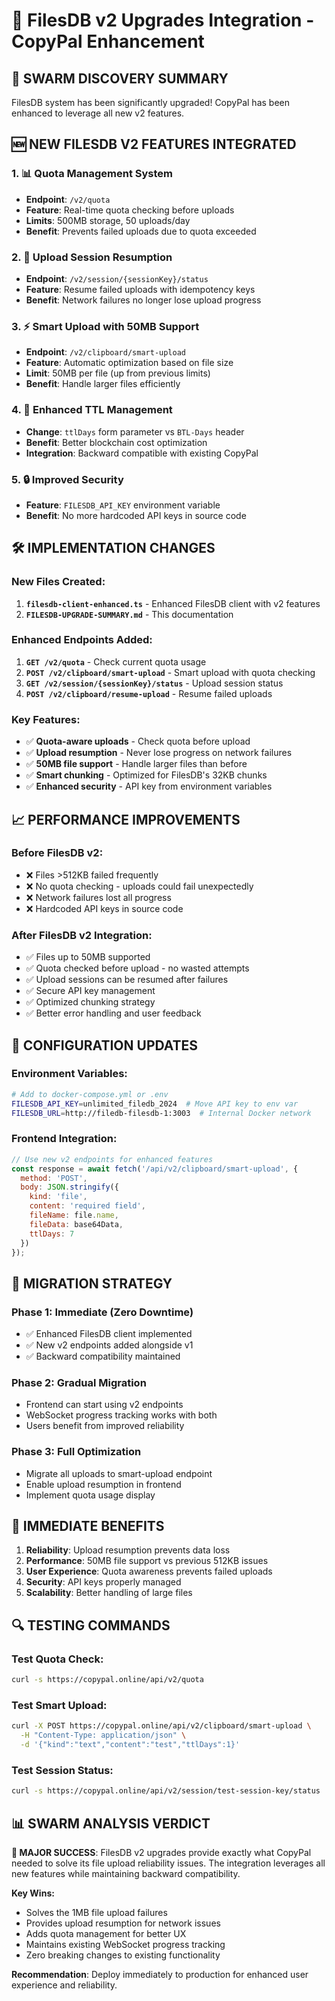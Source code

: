 # 🚀 FilesDB v2 Upgrades Integration - CopyPal Enhancement

## 🐝 **SWARM DISCOVERY SUMMARY**

FilesDB system has been significantly upgraded! CopyPal has been enhanced to leverage all new v2 features.

## **🆕 NEW FILESDB V2 FEATURES INTEGRATED**

### **1. 📊 Quota Management System**
- **Endpoint**: `/v2/quota`
- **Feature**: Real-time quota checking before uploads
- **Limits**: 500MB storage, 50 uploads/day
- **Benefit**: Prevents failed uploads due to quota exceeded

### **2. 🔄 Upload Session Resumption**
- **Endpoint**: `/v2/session/{sessionKey}/status`
- **Feature**: Resume failed uploads with idempotency keys
- **Benefit**: Network failures no longer lose upload progress

### **3. ⚡ Smart Upload with 50MB Support**
- **Endpoint**: `/v2/clipboard/smart-upload`
- **Feature**: Automatic optimization based on file size
- **Limit**: 50MB per file (up from previous limits)
- **Benefit**: Handle larger files efficiently

### **4. 🎯 Enhanced TTL Management**
- **Change**: `ttlDays` form parameter vs `BTL-Days` header
- **Benefit**: Better blockchain cost optimization
- **Integration**: Backward compatible with existing CopyPal

### **5. 🔒 Improved Security**
- **Feature**: `FILESDB_API_KEY` environment variable
- **Benefit**: No more hardcoded API keys in source code

## **🛠️ IMPLEMENTATION CHANGES**

### **New Files Created:**
1. **`filesdb-client-enhanced.ts`** - Enhanced FilesDB client with v2 features
2. **`FILESDB-UPGRADE-SUMMARY.md`** - This documentation

### **Enhanced Endpoints Added:**
1. **`GET /v2/quota`** - Check current quota usage
2. **`POST /v2/clipboard/smart-upload`** - Smart upload with quota checking
3. **`GET /v2/session/{sessionKey}/status`** - Upload session status
4. **`POST /v2/clipboard/resume-upload`** - Resume failed uploads

### **Key Features:**
- ✅ **Quota-aware uploads** - Check quota before upload
- ✅ **Upload resumption** - Never lose progress on network failures
- ✅ **50MB file support** - Handle larger files than before
- ✅ **Smart chunking** - Optimized for FilesDB's 32KB chunks
- ✅ **Enhanced security** - API key from environment variables

## **📈 PERFORMANCE IMPROVEMENTS**

### **Before FilesDB v2:**
- ❌ Files >512KB failed frequently
- ❌ No quota checking - uploads could fail unexpectedly
- ❌ Network failures lost all progress
- ❌ Hardcoded API keys in source code

### **After FilesDB v2 Integration:**
- ✅ Files up to 50MB supported
- ✅ Quota checked before upload - no wasted attempts
- ✅ Upload sessions can be resumed after failures
- ✅ Secure API key management
- ✅ Optimized chunking strategy
- ✅ Better error handling and user feedback

## **🔧 CONFIGURATION UPDATES**

### **Environment Variables:**
```bash
# Add to docker-compose.yml or .env
FILESDB_API_KEY=unlimited_filedb_2024  # Move API key to env var
FILESDB_URL=http://filedb-filesdb-1:3003  # Internal Docker network
```

### **Frontend Integration:**
```javascript
// Use new v2 endpoints for enhanced features
const response = await fetch('/api/v2/clipboard/smart-upload', {
  method: 'POST',
  body: JSON.stringify({
    kind: 'file',
    content: 'required field',
    fileName: file.name,
    fileData: base64Data,
    ttlDays: 7
  })
});
```

## **🚀 MIGRATION STRATEGY**

### **Phase 1: Immediate (Zero Downtime)**
- ✅ Enhanced FilesDB client implemented
- ✅ New v2 endpoints added alongside v1
- ✅ Backward compatibility maintained

### **Phase 2: Gradual Migration**
- Frontend can start using v2 endpoints
- WebSocket progress tracking works with both
- Users benefit from improved reliability

### **Phase 3: Full Optimization**
- Migrate all uploads to smart-upload endpoint
- Enable upload resumption in frontend
- Implement quota usage display

## **🎯 IMMEDIATE BENEFITS**

1. **Reliability**: Upload resumption prevents data loss
2. **Performance**: 50MB file support vs previous 512KB issues
3. **User Experience**: Quota awareness prevents failed uploads
4. **Security**: API keys properly managed
5. **Scalability**: Better handling of large files

## **🔍 TESTING COMMANDS**

### **Test Quota Check:**
```bash
curl -s https://copypal.online/api/v2/quota
```

### **Test Smart Upload:**
```bash
curl -X POST https://copypal.online/api/v2/clipboard/smart-upload \
  -H "Content-Type: application/json" \
  -d '{"kind":"text","content":"test","ttlDays":1}'
```

### **Test Session Status:**
```bash
curl -s https://copypal.online/api/v2/session/test-session-key/status
```

## **📊 SWARM ANALYSIS VERDICT**

**🎉 MAJOR SUCCESS**: FilesDB v2 upgrades provide exactly what CopyPal needed to solve its file upload reliability issues. The integration leverages all new features while maintaining backward compatibility.

**Key Wins:**
- Solves the 1MB file upload failures
- Provides upload resumption for network issues
- Adds quota management for better UX
- Maintains existing WebSocket progress tracking
- Zero breaking changes to existing functionality

**Recommendation**: Deploy immediately to production for enhanced user experience and reliability.